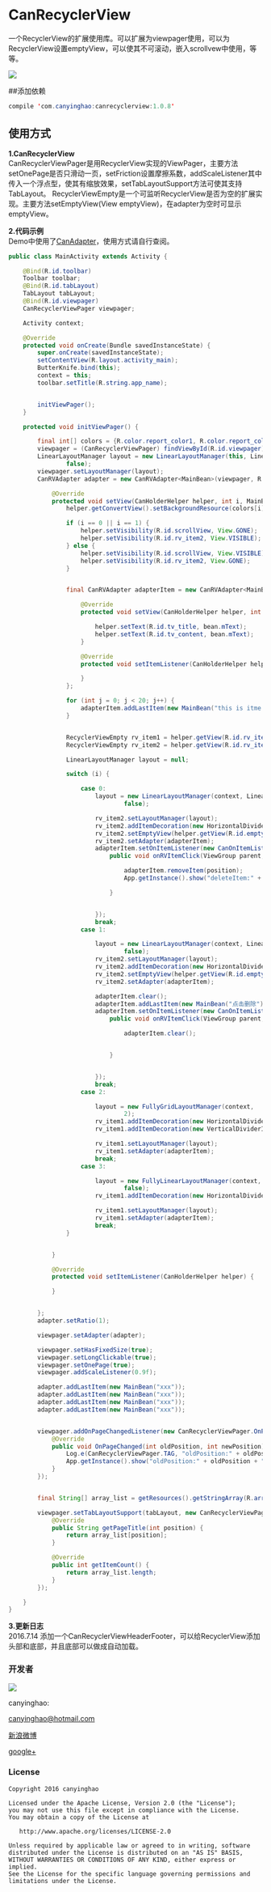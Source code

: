 # CanRecyclerView
一个RecyclerView的扩展使用库。可以扩展为viewpager使用，可以为RecyclerView设置emptyView，可以使其不可滚动，嵌入scrollvew中使用，等等。



![](./pic/CanRecyclerView.gif)  



##添加依赖
```JAVA
compile 'com.canyinghao:canrecyclerview:1.0.8'
```


## 使用方式 
**1.CanRecyclerView**  
CanRecyclerViewPager是用RecyclerView实现的ViewPager，主要方法setOnePage是否只滑动一页，setFriction设置摩擦系数，addScaleListener其中传入一个浮点型，使其有缩放效果，setTabLayoutSupport方法可使其支持TabLayout。
RecyclerViewEmpty是一个可监听RecyclerView是否为空的扩展实现。主要方法setEmptyView(View emptyView)，在adapter为空时可显示emptyView。


**2.代码示例**  
Demo中使用了[CanAdapter](https://github.com/canyinghao/CanAdapter)，使用方式请自行查阅。
```JAVA
public class MainActivity extends Activity {

    @Bind(R.id.toolbar)
    Toolbar toolbar;
    @Bind(R.id.tabLayout)
    TabLayout tabLayout;
    @Bind(R.id.viewpager)
    CanRecyclerViewPager viewpager;

    Activity context;

    @Override
    protected void onCreate(Bundle savedInstanceState) {
        super.onCreate(savedInstanceState);
        setContentView(R.layout.activity_main);
        ButterKnife.bind(this);
        context = this;
        toolbar.setTitle(R.string.app_name);


        initViewPager();
    }

    protected void initViewPager() {

        final int[] colors = {R.color.report_color1, R.color.report_color2, R.color.report_color3, R.color.report_color4};
        viewpager = (CanRecyclerViewPager) findViewById(R.id.viewpager);
        LinearLayoutManager layout = new LinearLayoutManager(this, LinearLayoutManager.HORIZONTAL,
                false);
        viewpager.setLayoutManager(layout);
        CanRVAdapter adapter = new CanRVAdapter<MainBean>(viewpager, R.layout.item_main) {

            @Override
            protected void setView(CanHolderHelper helper, int i, MainBean bean) {
                helper.getConvertView().setBackgroundResource(colors[i]);

                if (i == 0 || i == 1) {
                    helper.setVisibility(R.id.scrollView, View.GONE);
                    helper.setVisibility(R.id.rv_item2, View.VISIBLE);
                } else {
                    helper.setVisibility(R.id.scrollView, View.VISIBLE);
                    helper.setVisibility(R.id.rv_item2, View.GONE);
                }


                final CanRVAdapter adapterItem = new CanRVAdapter<MainBean>(viewpager, R.layout.item_3) {

                    @Override
                    protected void setView(CanHolderHelper helper, int i, MainBean bean) {

                        helper.setText(R.id.tv_title, bean.mText);
                        helper.setText(R.id.tv_content, bean.mText);
                    }

                    @Override
                    protected void setItemListener(CanHolderHelper helper) {

                    }
                };

                for (int j = 0; j < 20; j++) {
                    adapterItem.addLastItem(new MainBean("this is itme " + j));
                }


                RecyclerViewEmpty rv_item1 = helper.getView(R.id.rv_item1);
                RecyclerViewEmpty rv_item2 = helper.getView(R.id.rv_item2);

                LinearLayoutManager layout = null;

                switch (i) {

                    case 0:
                        layout = new LinearLayoutManager(context, LinearLayoutManager.VERTICAL,
                                false);

                        rv_item2.setLayoutManager(layout);
                        rv_item2.addItemDecoration(new HorizontalDividerItemDecoration.Builder(context).colorResId(R.color.line).size(10).showLastDivider().build());
                        rv_item2.setEmptyView(helper.getView(R.id.empty));
                        rv_item2.setAdapter(adapterItem);
                        adapterItem.setOnItemListener(new CanOnItemListener() {
                            public void onRVItemClick(ViewGroup parent, View itemView, int position) {

                                adapterItem.removeItem(position);
                                App.getInstance().show("deleteItem:" + position);

                            }


                        });
                        break;
                    case 1:

                        layout = new LinearLayoutManager(context, LinearLayoutManager.VERTICAL,
                                false);
                        rv_item2.setLayoutManager(layout);
                        rv_item2.addItemDecoration(new HorizontalDividerItemDecoration.Builder(context).colorResId(R.color.line).size(5).showLastDivider().build());
                        rv_item2.setEmptyView(helper.getView(R.id.empty));
                        rv_item2.setAdapter(adapterItem);

                        adapterItem.clear();
                        adapterItem.addLastItem(new MainBean("点击删除"));
                        adapterItem.setOnItemListener(new CanOnItemListener() {
                            public void onRVItemClick(ViewGroup parent, View itemView, int position) {

                                adapterItem.clear();


                            }


                        });
                        break;
                    case 2:

                        layout = new FullyGridLayoutManager(context,
                                2);
                        rv_item1.addItemDecoration(new HorizontalDividerItemDecoration.Builder(context).colorResId(R.color.line).size(5).showLastDivider().build());
                        rv_item1.addItemDecoration(new VerticalDividerItemDecoration.Builder(context).colorResId(R.color.line).size(5).showLastDivider().build());

                        rv_item1.setLayoutManager(layout);
                        rv_item1.setAdapter(adapterItem);
                        break;
                    case 3:

                        layout = new FullyLinearLayoutManager(context, LinearLayoutManager.VERTICAL,
                                false);
                        rv_item1.addItemDecoration(new HorizontalDividerItemDecoration.Builder(context).colorResId(R.color.color_main).size(2).showLastDivider().build());

                        rv_item1.setLayoutManager(layout);
                        rv_item1.setAdapter(adapterItem);
                        break;
                }


            }

            @Override
            protected void setItemListener(CanHolderHelper helper) {

            }


        };
        adapter.setRatio(1);

        viewpager.setAdapter(adapter);

        viewpager.setHasFixedSize(true);
        viewpager.setLongClickable(true);
        viewpager.setOnePage(true);
        viewpager.addScaleListener(0.9f);

        adapter.addLastItem(new MainBean("xxx"));
        adapter.addLastItem(new MainBean("xxx"));
        adapter.addLastItem(new MainBean("xxx"));
        adapter.addLastItem(new MainBean("xxx"));


        viewpager.addOnPageChangedListener(new CanRecyclerViewPager.OnPageChangedListener() {
            @Override
            public void OnPageChanged(int oldPosition, int newPosition) {
                Log.e(CanRecyclerViewPager.TAG, "oldPosition:" + oldPosition + " newPosition:" + newPosition);
                App.getInstance().show("oldPosition:" + oldPosition + " newPosition:" + newPosition);
            }
        });


        final String[] array_list = getResources().getStringArray(R.array.array_list);

        viewpager.setTabLayoutSupport(tabLayout, new CanRecyclerViewPager.ViewPagerTabLayoutAdapter() {
            @Override
            public String getPageTitle(int position) {
                return array_list[position];
            }

            @Override
            public int getItemCount() {
                return array_list.length;
            }
        });

    }
}
```

**3.更新日志**  
2016.7.14  添加一个CanRecyclerViewHeaderFooter，可以给RecyclerView添加头部和底部，并且底部可以做成自动加载。


### 开发者

![](https://avatars3.githubusercontent.com/u/12572840?v=3&s=460) 

canyinghao: 

<canyinghao@hotmail.com>  

[新浪微博](http://weibo.com/u/5670978460)

[google+](https://plus.google.com/u/0/109542533436298291853)

### License

    Copyright 2016 canyinghao

    Licensed under the Apache License, Version 2.0 (the "License");
    you may not use this file except in compliance with the License.
    You may obtain a copy of the License at

       http://www.apache.org/licenses/LICENSE-2.0

    Unless required by applicable law or agreed to in writing, software
    distributed under the License is distributed on an "AS IS" BASIS,
    WITHOUT WARRANTIES OR CONDITIONS OF ANY KIND, either express or implied.
    See the License for the specific language governing permissions and
    limitations under the License.
